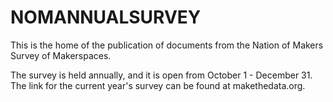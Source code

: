 # NOMANNUALSURVEY
This is the home of the publication of documents from the Nation of Makers Survey of Makerspaces.

The survey is held annually, and it is open from October 1 - December 31. The link for the current year's survey can be found at makethedata.org. 
